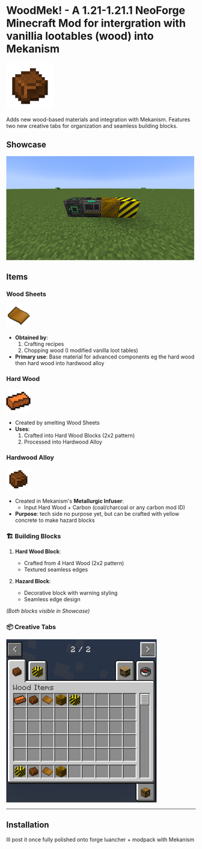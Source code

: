# WoodMek! - A 1.21-1.21.1 NeoForge Minecraft Mod for intergration with vanillia lootables (wood) into Mekanism 

<img src="src/main/resources/assets/blockmod/textures/item/hardwood_alloy.png" alt="Hardwood Alloy Logo" width="126">

Adds new wood-based materials and integration with Mekanism. Features two new creative tabs for organization and seamless building blocks.

## Showcase
<img src="src/main/resources/assets/blockmod/textures/item/WoodMek.png" alt="BlockMod Items Showcase" width="500">

## Items

### Wood Sheets
<img src="src/main/resources/assets/blockmod/textures/item/woodsheet.png" alt="Wood Sheet Item" width="64"> 

- **Obtained by**:
  1. Crafting recipes
  2. Chopping wood (I modified vanilla loot tables)
- **Primary use**: Base material for advanced components eg the hard wood then hard wood into hardwood alloy

### Hard Wood
<img src="src/main/resources/assets/blockmod/textures/item/hardwood.png" alt="Hard Wood Item" width="64">

- Created by smelting Wood Sheets
- **Uses**:
  1. Crafted into Hard Wood Blocks (2x2 pattern)
  2. Processed into Hardwood Alloy

### Hardwood Alloy
<img src="src/main/resources/assets/blockmod/textures/item/hardwood_alloy.png" alt="Hardwood Alloy Item" width="64">

- Created in Mekanism's **Metallurgic Infuser**:
  - Input Hard Wood + Carbon (coal/charcoal or any carbon mod ID)
- **Purpose**: tech side no purpose yet, but can be crafted with yellow concrete to make hazard blocks

### 🏗️ Building Blocks
1. **Hard Wood Block**:
   - Crafted from 4 Hard Wood (2x2 pattern)
   - Textured seamless edges
   
2. **Hazard Block**:
   - Decorative block with warning styling
   - Seamless edge design

*(Both blocks visible in Showcase)*

### 📦 Creative Tabs
<img src="src/main/resources/assets/blockmod/textures/item/Creativetabs.png" alt="Creative Tabs" width="400">

---

## Installation

Ill post it once fully polished onto forge luancher + modpack with Mekanism 
